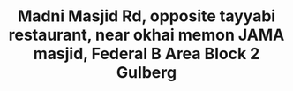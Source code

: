 ---
title: "Madni Masjid Rd, opposite tayyabi restaurant, near okhai memon JAMA masjid, Federal B Area Block 2 Gulberg"
url: /khrchy/madni-masjid-rd-opposite-tayyabi-restaurant-near-okhai-memon-jama-masjid-federal-b-area-block-2-gulberg/
shop: beauty
---